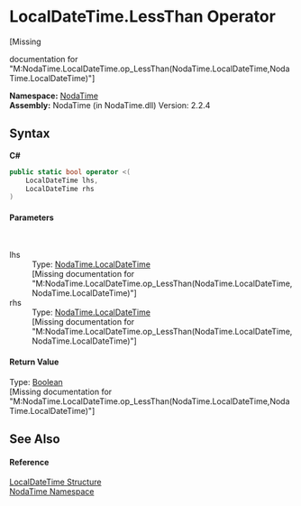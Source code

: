 # LocalDateTime.LessThan Operator 
 

\[Missing <summary> documentation for "M:NodaTime.LocalDateTime.op_LessThan(NodaTime.LocalDateTime,NodaTime.LocalDateTime)"\]

**Namespace:**&nbsp;<a href="N_NodaTime">NodaTime</a><br />**Assembly:**&nbsp;NodaTime (in NodaTime.dll) Version: 2.2.4

## Syntax

**C#**<br />
``` C#
public static bool operator <(
	LocalDateTime lhs,
	LocalDateTime rhs
)
```


#### Parameters
&nbsp;<dl><dt>lhs</dt><dd>Type: <a href="T_NodaTime_LocalDateTime">NodaTime.LocalDateTime</a><br />\[Missing <param name="lhs"/> documentation for "M:NodaTime.LocalDateTime.op_LessThan(NodaTime.LocalDateTime,NodaTime.LocalDateTime)"\]</dd><dt>rhs</dt><dd>Type: <a href="T_NodaTime_LocalDateTime">NodaTime.LocalDateTime</a><br />\[Missing <param name="rhs"/> documentation for "M:NodaTime.LocalDateTime.op_LessThan(NodaTime.LocalDateTime,NodaTime.LocalDateTime)"\]</dd></dl>

#### Return Value
Type: <a href="http://msdn2.microsoft.com/en-us/library/a28wyd50" target="_blank">Boolean</a><br />\[Missing <returns> documentation for "M:NodaTime.LocalDateTime.op_LessThan(NodaTime.LocalDateTime,NodaTime.LocalDateTime)"\]

## See Also


#### Reference
<a href="T_NodaTime_LocalDateTime">LocalDateTime Structure</a><br /><a href="N_NodaTime">NodaTime Namespace</a><br />